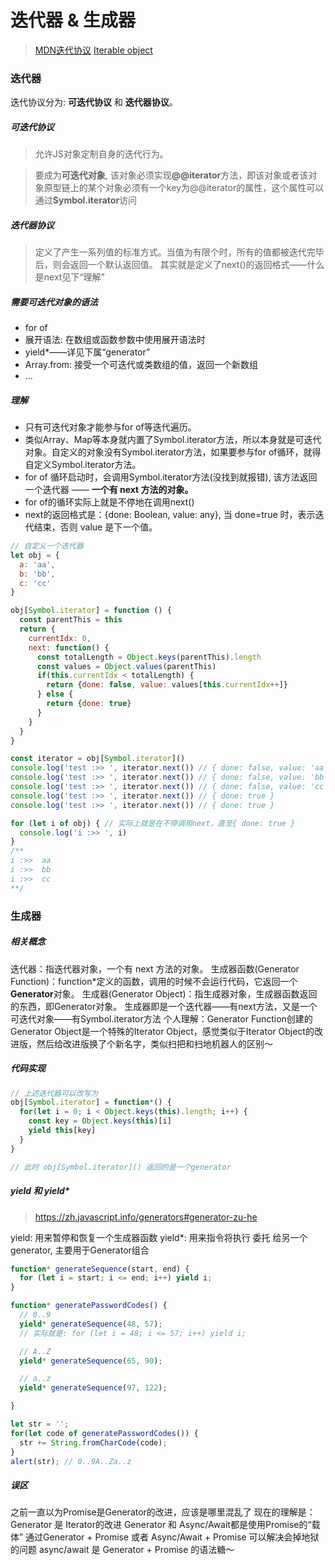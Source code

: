 # 迭代器 & 生成器
>[MDN迭代协议](https://developer.mozilla.org/zh-CN/docs/Web/JavaScript/Reference/Iteration_protocols)
>[Iterable object](https://zh.javascript.info/iterable)
### 迭代器
迭代协议分为: **可迭代协议** 和 **迭代器协议**。
##### 可迭代协议
> 允许JS对象定制自身的迭代行为。

> 要成为**可迭代对象**, 该对象必须实现<strong>@@iterator</strong>方法，即该对象或者该对象原型链上的某个对象必须有一个key为@@iterator的属性，这个属性可以通过**Symbol.iterator**访问

##### 迭代器协议
> 定义了产生一系列值的标准方式。当值为有限个时，所有的值都被迭代完毕后，则会返回一个默认返回值。
其实就是定义了next()的返回格式——什么是next见下“理解”

##### 需要可迭代对象的语法
- for of
- 展开语法: 在数组或函数参数中使用展开语法时
- yield*——详见下属“generator”
- Array.from: 接受一个可迭代或类数组的值，返回一个新数组
- ...

##### 理解
- 只有可迭代对象才能参与for of等迭代遍历。
- 类似Array、Map等本身就内置了Symbol.iterator方法，所以本身就是可迭代对象。自定义的对象没有Symbol.iterator方法，如果要参与for of循环，就得自定义Symbol.iterator方法。
- for of 循环启动时，会调用Symbol.iterator方法(没找到就报错), 该方法返回一个迭代器 —— **一个有 next 方法的对象。**
- for of的循环实际上就是不停地在调用next()
- next的返回格式是：{done: Boolean, value: any}, 当 done=true 时，表示迭代结束，否则 value 是下一个值。

```js
// 自定义一个迭代器
let obj = {
  a: 'aa',
  b: 'bb',
  c: 'cc'
}

obj[Symbol.iterator] = function () {
  const parentThis = this
  return {
    currentIdx: 0,
    next: function() {
      const totalLength = Object.keys(parentThis).length
      const values = Object.values(parentThis)
      if(this.currentIdx < totalLength) {
        return {done: false, value: values[this.currentIdx++]}
      } else {
        return {done: true}
      }
    }
  }
}

const iterator = obj[Symbol.iterator]()
console.log('test :>> ', iterator.next()) // { done: false, value: 'aa' }
console.log('test :>> ', iterator.next()) // { done: false, value: 'bb' }
console.log('test :>> ', iterator.next()) // { done: false, value: 'cc' }
console.log('test :>> ', iterator.next()) // { done: true }
console.log('test :>> ', iterator.next()) // { done: true }

for (let i of obj) { // 实际上就是在不停调用next，直至{ done: true }
  console.log('i :>> ', i)
}
/** 
i :>>  aa
i :>>  bb
i :>>  cc
**/

```

### 生成器
##### 相关概念
迭代器：指迭代器对象，一个有 next 方法的对象。
生成器函数(Generator Function)：function*定义的函数，调用的时候不会运行代码，它返回一个**Generator**对象。
生成器(Generator Object)：指生成器对象，生成器函数返回的东西，即Generator对象。
生成器即是一个迭代器——有next方法，又是一个可迭代对象——有Symbol.iterator方法
个人理解：Generator Function创建的Generator Object是一个特殊的Iterator Object，感觉类似于Iterator Object的改进版，然后给改进版换了个新名字，类似扫把和扫地机器人的区别～

##### 代码实现
```js
// 上述迭代器可以改写为
obj[Symbol.iterator] = function*() {
  for(let i = 0; i < Object.keys(this).length; i++) {
    const key = Object.keys(this)[i]
    yield this[key]
  } 
}

// 此时 obj[Symbol.iterator]() 返回的是一个generator
```

##### yield 和 yield*
> https://zh.javascript.info/generators#generator-zu-he

yield: 用来暂停和恢复一个生成器函数
yield*: 用来指令将执行 委托 给另一个 generator, 主要用于Generator组合
```js
function* generateSequence(start, end) {
  for (let i = start; i <= end; i++) yield i;
}

function* generatePasswordCodes() {
  // 0..9
  yield* generateSequence(48, 57);
  // 实际就是: for (let i = 48; i <= 57; i++) yield i;

  // A..Z
  yield* generateSequence(65, 90);

  // a..z
  yield* generateSequence(97, 122);

}

let str = '';
for(let code of generatePasswordCodes()) {
  str += String.fromCharCode(code);
}
alert(str); // 0..9A..Za..z
```

##### 误区
之前一直以为Promise是Generator的改进，应该是哪里混乱了
现在的理解是：
Generator 是 Iterator的改进
Generator 和 Async/Await都是使用Promise的“载体”
通过Generator + Promise 或者 Async/Await + Promise 可以解决会掉地狱的问题
async/await 是 Generator + Promise 的语法糖～

